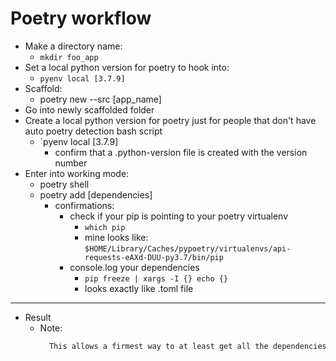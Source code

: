 # Poetry workflow

* Make a directory name:
  * `mkdir foo_app`
* Set a local python version for poetry to hook into:
  * `pyenv local [3.7.9]`
* Scaffold:
  * poetry new --src [app_name]
* Go into newly scaffolded folder
* Create a local python version for poetry just for people that don't have auto poetry detection bash script
  * `pyenv local [3.7.9]
    * confirm that a .python-version file is created with the version number
* Enter into working mode:
  * poetry shell
  * poetry add [dependencies]
    * confirmations:
      * check if your pip is pointing to your poetry virtualenv
        * `which pip`
        * mine looks like: `$HOME/Library/Caches/pypoetry/virtualenvs/api-requests-eAXd-DUU-py3.7/bin/pip`
      * console.log your dependencies
        * `pip freeze | xargs -I {} echo {}`
        * looks exactly like .toml file

---

* Result
  * Note:
    ```md
      This allows a firmest way to at least get all the dependencies correct.
    ```
